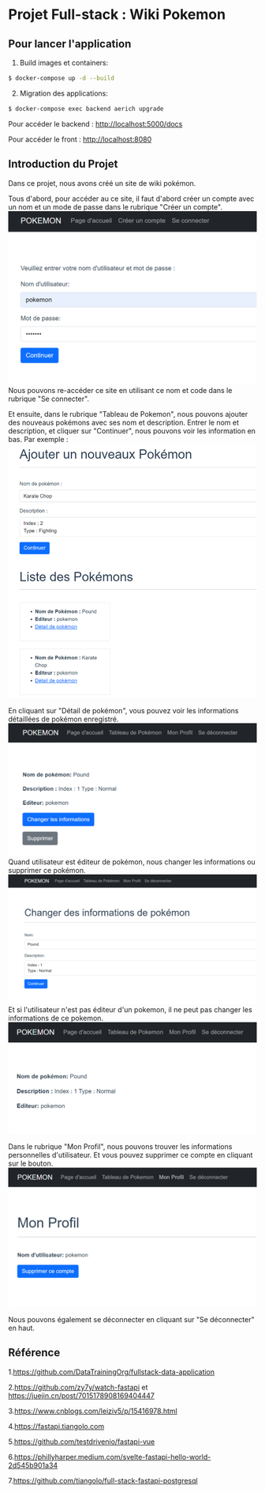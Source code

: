 # Projet Full-stack : Wiki Pokemon


## Pour lancer l'application

1. Build images et containers:

```sh
$ docker-compose up -d --build
```

2. Migration des applications:

```sh
$ docker-compose exec backend aerich upgrade
```

Pour accéder le backend : [http://localhost:5000/docs](http://localhost:5000/docs)


Pour accéder le front : [http://localhost:8080](http://localhost:8080) 


## Introduction du Projet
Dans ce projet, nous avons créé un site de wiki pokémon. 

Tous d'abord, pour accéder au ce site, il faut d'abord créer un compte avec un nom et un mode de passe dans le rubrique "Créer un compte". ![image](https://github.com/Hao-Li-lih/FULL-STACK_POKEMON/blob/main/photo/photo2.png) Nous pouvons re-accéder ce site en utilisant ce nom et code dans le rubrique "Se connecter". 

Et ensuite, dans le rubrique "Tableau de Pokemon", nous pouvons ajouter des nouveaus pokémons avec ses nom et description. Entrer le nom et description, et cliquer sur "Continuer", nous pouvons voir les information en bas. Par exemple : ![image](https://github.com/Hao-Li-lih/FULL-STACK_POKEMON/blob/main/photo/photo1.png) 

En cliquant sur "Détail de pokémon", vous pouvez voir les informations détaillées de pokémon enregistré. ![image](https://github.com/Hao-Li-lih/FULL-STACK_POKEMON/blob/main/photo/photo5.png)
Quand utilisateur est éditeur de pokémon, nous changer les informations ou supprimer ce pokémon. ![image](https://github.com/Hao-Li-lih/FULL-STACK_POKEMON/blob/main/photo/photo6.png)
Et si l'utilisateur n'est pas éditeur d'un pokemon, il ne peut pas changer les informations de ce pokemon. ![image](https://github.com/Hao-Li-lih/FULL-STACK_POKEMON/blob/main/photo/photo4.png)

Dans le rubrique "Mon Profil", nous pouvons trouver les informations personnelles d'utilisateur. Et vous pouvez supprimer ce compte en cliquant sur le bouton. ![image](https://github.com/Hao-Li-lih/FULL-STACK_POKEMON/blob/main/photo/photo3.png)

Nous pouvons également se déconnecter en cliquant sur "Se déconnecter" en haut.

## Référence
1.https://github.com/DataTrainingOrg/fullstack-data-application

2.https://github.com/zy7y/watch-fastapi et https://juejin.cn/post/7015178908169404447

3.https://www.cnblogs.com/leiziv5/p/15416978.html

4.https://fastapi.tiangolo.com

5.https://github.com/testdrivenio/fastapi-vue

6.https://phillyharper.medium.com/svelte-fastapi-hello-world-2d545b901a34

7.https://github.com/tiangolo/full-stack-fastapi-postgresql
